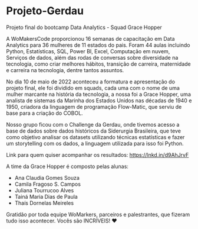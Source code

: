 # Projeto-Gerdau
Projeto final do bootcamp Data Analytics - Squad Grace Hopper

A WoMakersCode proporcionou 16 semanas de capacitação em Data Analytics para 36 mulheres de 11 estados do pais. Foram 44 aulas incluindo Python, Estatísticas, SQL, Power BI, Excel, Computação em nuvem, Serviços de dados, além das rodas de conversas sobre diversidade na tecnologia, como criar melhores hábitos, transição de carreira, maternidade e carreira na tecnologia, dentre tantos assuntos.

No dia 10 de maio de 2022 aconteceu a formatura e apresentação do projeto final, ele foi dividido em squads, cada uma com o nome de uma mulher marcante na história da tecnologia, a nossa foi a Grace Hopper, uma analista de sistemas da Marinha dos Estados Unidos nas décadas de 1940 e 1950, criadora da linguagem de programação Flow-Matic, que serviu de base para a criação do COBOL.

Nosso grupo ficou com o Challenge da Gerdau, onde tivemos acesso a base de dados sobre dados históricos da Siderurgia Brasileira, que teve como objetivo analisar os datasets utilizando técnicas estatísticas e fazer um storytelling com os dados, a linguagem utilizada para isso foi Python.

Link para quem quiser acompanhar os resultados: https://lnkd.in/d9AhJrvF

A time da Grace Hopper é composto pelas alunas:
- Ana Claudia Gomes Souza
- Camila Fragoso S. Campos
- Juliana Tourrucoo Alves
- Tainá Maria Dias de Paula 
- Thaís Dornelas Meireles

Gratidão por toda equipe WoMarkers, parceiros e palestrantes, que fizeram tudo isso acontecer. Vocês são INCRÍVEIS! ❤️
